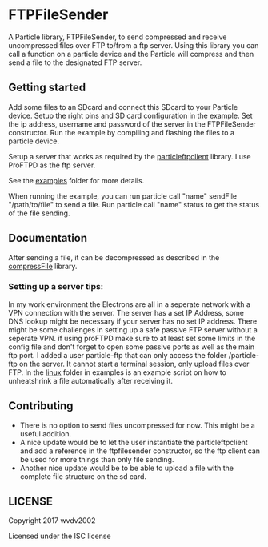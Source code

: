 # FTPFileSender

A Particle library, FTPFileSender, to send compressed and receive uncompressed files over FTP to/from a ftp server.
Using this library you can call a function on a particle device and the Particle will compress and then send a file to the designated FTP server.

## Getting started
Add some files to an SDcard and connect this SDcard to your Particle device. 
Setup the right pins and SD card configuration in the example.
Set the ip address, username and password of the server in the FTPFileSender constructor.
Run the example by compiling and flashing the files to a particle device.

Setup a server that works as required by the [particleftpclient](https://github.com/jychuah/ParticleFtpClient) library. 
I use ProFTPD as the ftp server.

See the [examples](examples) folder for more details.

When running the example, you can run particle call "name" sendFile "/path/to/file" to send a file.
Run  particle call "name" status to get the status of the file sending.

## Documentation
After sending a file, it can be decompressed as described in the [compressFile](https://github.com/wvdv2002/Particle-compressFile) library. 

### Setting up a server tips:
In my work environment the Electrons are all in a seperate network with a VPN connection with the server. 
The server has a set IP Address, some DNS lookup might be necessary if your server has no set IP address.
There might be some challenges in setting up a safe passive FTP server without a seperate VPN.
if using proFTPD make sure to at least set some limits in the config file and don't forget to open some passive ports as well as the main ftp port.
I added a user particle-ftp that can only access the folder /particle-ftp on the server. It cannot start a terminal session, only upload files over FTP.
In the [linux](examples/linux) folder in examples is an example script on how to unheatshrink a file automatically after receiving it.


## Contributing
* There is no option to send files uncompressed for now. This might be a useful addition.
* A nice update would be to let the user instantiate the particleftpclient and add a reference in the ftpfilesender constructor, so the ftp client can be used for more things than only file sending.
* Another nice update would be to be able to upload a file with the complete file structure on the sd card.

## LICENSE
Copyright 2017 wvdv2002

Licensed under the ISC license
